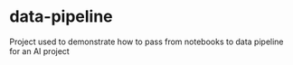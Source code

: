 # data-pipeline
Project used to demonstrate how to pass from notebooks to data pipeline for an AI project
